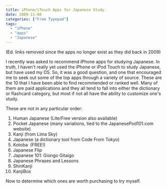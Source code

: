 ```yaml
---
title: iPhone/iTouch Apps for Japanese Study.
date: 2009-11-08
categories: ["From Typepad"]
tags: 
  - "iPhone"
  - "apps"
  - "Japanese"
---
```

(Ed. links removed since the apps no longer exist as they did back in 2009)

I recently was asked to recommend iPhone apps for studying Japanese. In truth, I haven't really yet used the iPhone or iPod Touch to study Japanese, but have used my DS. So, it was a good question, and one that encouraged me to seek out some of the top apps through a variety of source. These are the 10 that I have been able to find recommended or ranked well. Many of them are paid applications and they all tend to fall into either the dictionary or flashcard category, but most if not all have the ability to customize one's study.

These are not in any particular order:

1. Human Japanese (Lite/Free version also available) 
2. Pocket Japanese (many variations, tied to the JapanesePod101.com website)
3. Kanji (from Lima Sky)  
4. Japanese (a dictionary tool from Code From Tokyo) 
5. Kotoba  (FREE!) 
6. Japanese Flip  
7. Japanese 101: Giongo Gitaigo  
8. Japanese Phrases and Lessons  
9. ShinKanji  
10. KanjiBox

Now to determine which ones are worth purchasing to try myself.